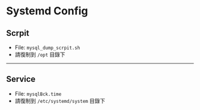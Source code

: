Systemd Config
===
## Scrpit
- File: `mysql_dump_scrpit.sh`
- 請復制到 `/opt` 目錄下
---
## Service
- File: `mysqlBck.time`
- 請復制到 `/etc/systemd/system` 目錄下